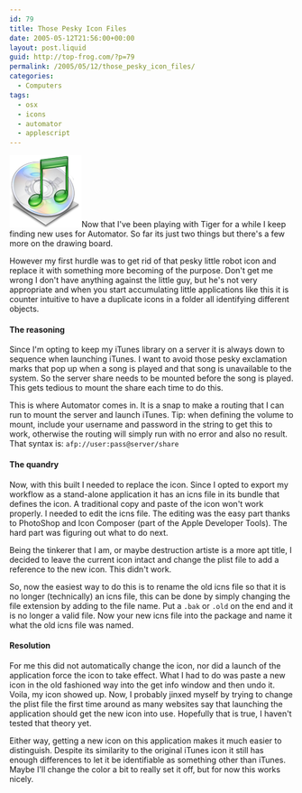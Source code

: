 ```yaml
---
id: 79
title: Those Pesky Icon Files
date: 2005-05-12T21:56:00+00:00
layout: post.liquid
guid: http://top-frog.com/?p=79
permalink: /2005/05/12/those_pesky_icon_files/
categories:
  - Computers
tags:
  - osx
  - icons
  - automator
  - applescript
---
```

<img class="alignright" src="/assets/articles/launch.png" alt="iTunes Icon" />Now that I've been playing with Tiger for a while I keep finding new uses for Automator. So far its just two things but there's a few more on the drawing board.

However my first hurdle was to get rid of that pesky little robot icon and replace it with something more becoming of the purpose. Don't get me wrong I don't have anything against the little guy, but he's not very appropriate and when you start accumulating little applications like this it is counter intuitive to have a duplicate icons in a folder all identifying different objects.

#### The reasoning

Since I'm opting to keep my iTunes library on a server it is always down to sequence when launching iTunes. I want to avoid those pesky exclamation marks that pop up when a song is played and that song is unavailable to the system. So the server share needs to be mounted before the song is played. This gets tedious to mount the share each time to do this.

This is where Automator comes in. It is a snap to make a routing that I can run to mount the server and launch iTunes. Tip: when defining the volume to mount, include your username and password in the string to get this to work, otherwise the routing will simply run with no error and also no result. That syntax is: `afp://user:pass@server/share`

#### The quandry

Now, with this built I needed to replace the icon. Since I opted to export my workflow as a stand-alone application it has an icns file in its bundle that defines the icon. A traditional copy and paste of the icon won't work properly. I needed to edit the icns file. The editing was the easy part thanks to PhotoShop and Icon Composer (part of the Apple Developer Tools). The hard part was figuring out what to do next.

Being the tinkerer that I am, or maybe destruction artiste is a more apt title, I decided to leave the current icon intact and change the plist file to add a reference to the new icon. This didn't work. 

So, now the easiest way to do this is to rename the old icns file so that it is no longer (technically) an icns file, this can be done by simply changing the file extension by adding to the file name. Put a `.bak` or `.old` on the end and it is no longer a valid file. Now your new icns file into the package and name it what the old icns file was named.

#### Resolution

For me this did not automatically change the icon, nor did a launch of the application force the icon to take effect. What I had to do was paste a new icon in the old fashioned way into the get info window and then undo it. Voila, my icon showed up. Now, I probably jinxed myself by trying to change the plist file the first time around as many websites say that launching the application should get the new icon into use. Hopefully that is true, I haven't tested that theory yet.

Either way, getting a new icon on this application makes it much easier to distinguish. Despite its similarity to the original iTunes icon it still has enough differences to let it be identifiable as something other than iTunes. Maybe I'll change the color a bit to really set it off, but for now this works nicely.
